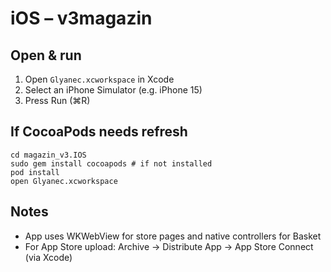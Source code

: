 # iOS – v3magazin

## Open & run

1) Open `Glyanec.xcworkspace` in Xcode
2) Select an iPhone Simulator (e.g. iPhone 15)
3) Press Run (⌘R)

## If CocoaPods needs refresh

```
cd magazin_v3.IOS
sudo gem install cocoapods # if not installed
pod install
open Glyanec.xcworkspace
```

## Notes

- App uses WKWebView for store pages and native controllers for Basket
- For App Store upload: Archive → Distribute App → App Store Connect (via Xcode)


